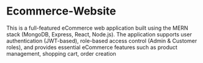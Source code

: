 # Ecommerce-Website
This is a full-featured eCommerce web application built using the MERN stack (MongoDB, Express, React, Node.js). The application supports user authentication (JWT-based), role-based access control (Admin &amp; Customer roles), and provides essential eCommerce features such as product management, shopping cart, order creation
